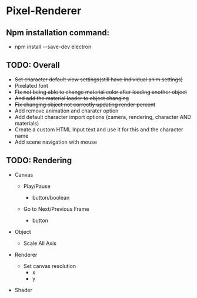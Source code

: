 # Pixel-Renderer

## Npm installation command:
- npm install --save-dev electron

## TODO: Overall
- ~~Set character default view settings(still have individual anim settings)~~
- Pixelated font 
- ~~Fix not being able to change material color after loading another object~~
- ~~And add the material loader to object changing~~
- ~~Fix changing object not correctly updating render percent~~
- Add remove animation and charater option
- Add default character import options (camera, rendering, character AND materials)
- Create a custom HTML Input text and use it for this and the character name
- Add scene navigation with mouse

## TODO: Rendering
- Canvas

    - Play/Pause
        - button/boolean

    - Go to Next/Previous Frame
        - button

- Object
    - Scale All Axis

- Renderer
    - Set canvas resolution 
        - x
        - y

- Shader
